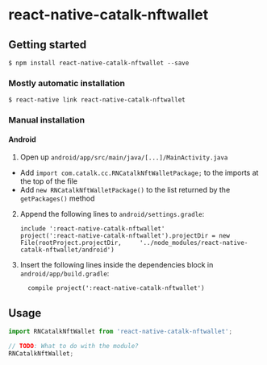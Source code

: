 
# react-native-catalk-nftwallet

## Getting started

`$ npm install react-native-catalk-nftwallet --save`

### Mostly automatic installation

`$ react-native link react-native-catalk-nftwallet`

### Manual installation


#### Android

1. Open up `android/app/src/main/java/[...]/MainActivity.java`
  - Add `import com.catalk.cc.RNCatalkNftWalletPackage;` to the imports at the top of the file
  - Add `new RNCatalkNftWalletPackage()` to the list returned by the `getPackages()` method
2. Append the following lines to `android/settings.gradle`:
  	```
  	include ':react-native-catalk-nftwallet'
  	project(':react-native-catalk-nftwallet').projectDir = new File(rootProject.projectDir, 	'../node_modules/react-native-catalk-nftwallet/android')
  	```
3. Insert the following lines inside the dependencies block in `android/app/build.gradle`:
  	```
      compile project(':react-native-catalk-nftwallet')
  	```


## Usage
```javascript
import RNCatalkNftWallet from 'react-native-catalk-nftwallet';

// TODO: What to do with the module?
RNCatalkNftWallet;
```
